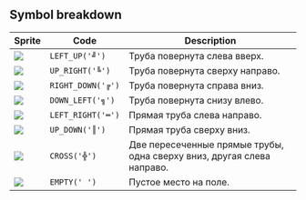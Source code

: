 <meta charset="UTF-8">

## Symbol breakdown
| Sprite | Code | Description |
| -------- | -------- | -------- |
|<img src="/codenjoy-contest/resources/moebius/sprite/left_up.png" style="height:auto;" /> | `LEFT_UP('╝')` | Труба повернута слева вверх. | 
|<img src="/codenjoy-contest/resources/moebius/sprite/up_right.png" style="height:auto;" /> | `UP_RIGHT('╚')` | Труба повернута сверху направо. | 
|<img src="/codenjoy-contest/resources/moebius/sprite/right_down.png" style="height:auto;" /> | `RIGHT_DOWN('╔')` | Труба повернута справа вниз. | 
|<img src="/codenjoy-contest/resources/moebius/sprite/down_left.png" style="height:auto;" /> | `DOWN_LEFT('╗')` | Труба повернута снизу влево. | 
|<img src="/codenjoy-contest/resources/moebius/sprite/left_right.png" style="height:auto;" /> | `LEFT_RIGHT('═')` | Прямая труба слева направо. | 
|<img src="/codenjoy-contest/resources/moebius/sprite/up_down.png" style="height:auto;" /> | `UP_DOWN('║')` | Прямая труба сверху вниз. | 
|<img src="/codenjoy-contest/resources/moebius/sprite/cross.png" style="height:auto;" /> | `CROSS('╬')` | Две пересеченные прямые трубы, одна сверху вниз, другая слева направо. | 
|<img src="/codenjoy-contest/resources/moebius/sprite/empty.png" style="height:auto;" /> | `EMPTY(' ')` | Пустое место на поле. | 
